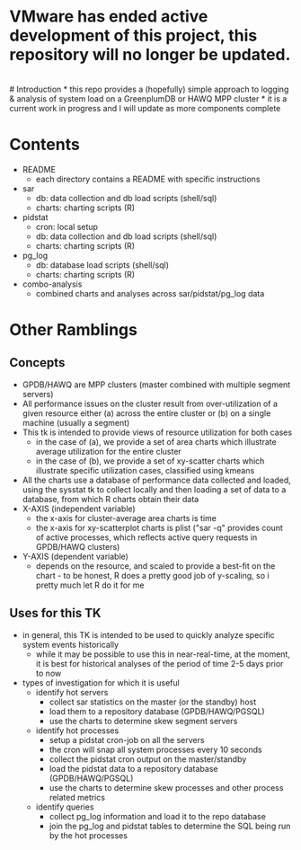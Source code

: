 <h1> VMware has ended active development of this project, this repository will no longer be updated.</h1><br># Introduction
* this repo provides a (hopefully) simple approach to logging & analysis of system load on a GreenplumDB or HAWQ MPP cluster
  * it is a current work in progress and I will update as more components complete

# Contents
  * README
    * each directory contains a README with specific instructions
  * sar
    * db: data collection and db load scripts (shell/sql)
    * charts: charting scripts (R)
  * pidstat
    * cron: local setup
    * db: data collection and db load scripts (shell/sql)
    * charts: charting scripts (R)
  * pg_log
    * db: database load scripts (shell/sql)
    * charts: charting scripts (R)
  * combo-analysis
    * combined charts and analyses across sar/pidstat/pg_log data

# Other Ramblings
## Concepts
  * GPDB/HAWQ are MPP clusters (master combined with multiple segment servers)
  * All performance issues on the cluster result from over-utilization of a given resource either (a) across the entire cluster or (b) on a single machine (usually a segment)
  * This tk is intended to provide views of resource utilization for both cases
    * in the case of (a), we provide a set of area charts which illustrate average utilization for the entire cluster
    * in the case of (b), we provide a set of xy-scatter charts which illustrate specific utilization cases, classified using kmeans
  * All the charts use a database of performance data collected and loaded, using the sysstat tk to collect locally and then loading a set of data to a database, from which R charts obtain their data
  * X-AXIS (independent variable)
    * the x-axis for cluster-average area charts is time
    * the x-axis for xy-scatterplot charts is plist ("sar -q" provides count of active processes, which reflects active query requests in GPDB/HAWQ clusters)
  * Y-AXIS (dependent variable)
    * depends on the resource, and scaled to provide a best-fit on the chart - to be honest, R does a pretty good job of y-scaling, so i pretty much let R do it for me

## Uses for this TK
  * in general, this TK is intended to be used to quickly analyze specific system events historically
    * while it may be possible to use this in near-real-time, at the moment, it is best for historical analyses of the period of time 2-5 days prior to now
  * types of investigation for which it is useful
    * identify hot servers
      * collect sar statistics on the master (or the standby) host
      * load them to a repository database (GPDB/HAWQ/PGSQL)
      * use the charts to determine skew segment servers
    * identify hot processes
      * setup a pidstat cron-job on all the servers
      * the cron will snap all system processes every 10 seconds
      * collect the pidstat cron output on the master/standby
      * load the pidstat data to a repository database (GPDB/HAWQ/PGSQL)
      * use the charts to determine skew processes and other process related metrics
    * identify queries
      * collect pg_log information and load it to the repo database
      * join the pg_log and pidstat tables to determine the SQL being run by the hot processes

